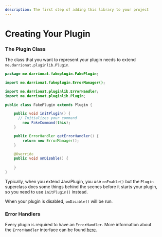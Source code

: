 ```yaml
---
description: The first step of adding this library to your project
---
```


# Creating Your Plugin

### The Plugin Class

The class that you want to represent your plugin needs to extend `me.darrionat.pluginlib.Plugin`. 

```java
package me.darrionat.fakeplugin.FakePlugin;

import me.darrionat.fakeplugin.ErrorManager();

import me.darrionat.pluginlib.ErrorHandler;
import me.darrionat.pluginlib.Plugin;

public class FakePlugin extends Plugin {

	public void initPlugin() {
	  // Initializes your command
		new FakeCommand(this);
	}

	public ErrorHandler getErrorHandler() {
		return new ErrorManager();
	}

	@Override
	public void onDisable() {
		
	}
}
```

Typically, when you extend JavaPlugin, you use `onEnable()` but the `Plugin` superclass does some things behind the scenes before it starts your plugin, so you need to use `initPlugin()` instead.

When your plugin is disabled, `onDisable()` will be run.

### Error Handlers

Every plugin is required to have an `ErrorHandler`. More information about the `ErrorHandler` interface can be found [here](errorhandler.md). 

